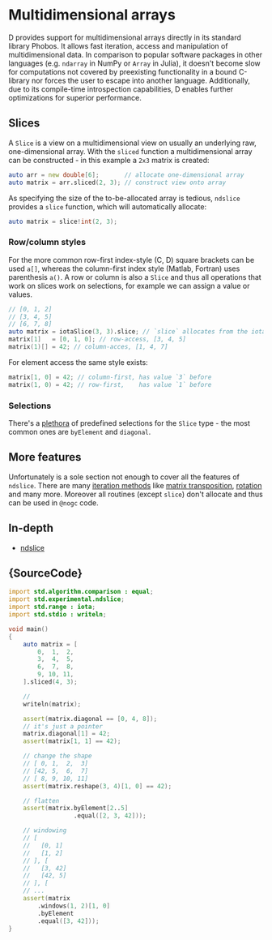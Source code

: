 # Multidimensional arrays

D provides support for multidimensional arrays directly in its standard library
Phobos. It allows fast iteration, access and manipulation of multidimensional
data. In comparison to popular software packages in other languages (e.g. `ndarray`
in NumPy or `Array` in Julia), it doesn't become slow for computations not
covered by preexisting functionality in a bound C-library nor forces the user
to escape into another language. Additionally, due to its compile-time introspection
capabilities, D enables further optimizations for superior performance.

## Slices

A `Slice` is a view on a multidimensional view on usually an underlying raw,
one-dimensional array. With the `sliced` function a multidimensional array can
be constructed - in this example a `2x3` matrix is created:

```d
auto arr = new double[6];       // allocate one-dimensional array
auto matrix = arr.sliced(2, 3); // construct view onto array
```

As specifying the size of the to-be-allocated array is tedious, `ndslice` provides
a `slice` function, which will automatically allocate:

```d
auto matrix = slice!int(2, 3);
```

### Row/column styles

For the more common row-first index-style (C, D) square brackets can be used `a[]`,
whereas the column-first index style (Matlab, Fortran) uses parenthesis `a()`.
A row or column is also a `Slice` and thus all operations that work on slices
work on selections, for example we can assign a value or values.

```d
// [0, 1, 2]
// [3, 4, 5]
// [6, 7, 8]
auto matrix = iotaSlice(3, 3).slice; // `slice` allocates from the iotaSlice
matrix[1]   = [0, 1, 0]; // row-access, [3, 4, 5]
matrix(1)[] = 42; // column-acces, [1, 4, 7]
```

For element access the same style exists:

```d
matrix[1, 0] = 42; // column-first, has value `3` before
matrix(1, 0) = 42; // row-first,    has value `1` before
```

### Selections

There's a [plethora](http://dlang.org/phobos/std_experimental_ndslice_selection.html)
of predefined selections for the `Slice` type - the most common ones are
`byElement` and `diagonal`.

## More features

Unfortunately is a sole section not enough to cover all the features of `ndslice`.
There are many [iteration methods](http://dlang.org/phobos/std_experimental_ndslice_iteration.html)
like [matrix transposition](http://dlang.org/phobos/std_experimental_ndslice_iteration.html#.transposed),
[rotation](http://dlang.org/phobos/std_experimental_ndslice_iteration.html#.rotated)
and many more. Moreover all routines (except `slice`) don't allocate and
thus can be used in `@nogc` code.

## In-depth

- [ndslice](http://dlang.org/phobos/std_experimental_ndslice.html)

## {SourceCode}

```d
import std.algorithm.comparison : equal;
import std.experimental.ndslice;
import std.range : iota;
import std.stdio : writeln;

void main()
{
    auto matrix = [
		0,  1,  2,
    	3,  4,  5,
    	6,  7,  8,
    	9, 10, 11,
	].sliced(4, 3);

	//
	writeln(matrix);

    assert(matrix.diagonal == [0, 4, 8]);
    // it's just a pointer
    matrix.diagonal[1] = 42;
    assert(matrix[1, 1] == 42);

    // change the shape
    // [ 0, 1,  2,  3]
    // [42, 5,  6,  7]
    // [ 8, 9, 10, 11]
    assert(matrix.reshape(3, 4)[1, 0] == 42);

    // flatten
    assert(matrix.byElement[2..5]
                  .equal([2, 3, 42]));

    // windowing
    // [
    //	 [0, 1]
    //   [1, 2]
	// ], [
    //	 [3, 42]
    // 	 [42, 5]
	// ], [
    // ...
	assert(matrix
		.windows(1, 2)[1, 0]
		.byElement
		.equal([3, 42]));
}
```
